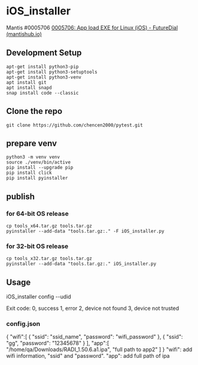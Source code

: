 # iOS_installer

Mantis #0005706
[0005706: App load EXE for Linux (iOS) - FutureDial (mantishub.io)](https://futuredial.mantishub.io/view.php?id=5706)

## Development Setup

    apt-get install python3-pip
    apt-get install python3-setuptools
    apt-get install python3-venv
    apt install git
    apt install snapd
    snap install code --classic

## Clone the repo
    git clone https://github.com/chencen2000/pytest.git

## prepare venv

    python3 -m venv venv
    source ./venv/bin/active
    pip install --upgrade pip 
    pip install click
    pip install pyinstaller
    
## publish

### for 64-bit OS release

    cp tools_x64.tar.gz tools.tar.gz
    pyinstaller --add-data "tools.tar.gz:." -F iOS_installer.py 
    
### for 32-bit OS release

    cp tools_x32.tar.gz tools.tar.gz
    pyinstaller --add-data "tools.tar.gz:." iOS_installer.py

## Usage
iOS_installer config <path to config.json> --udid <udid>

Exit code:
0, success
1, error
2, device not found 
3, device not trusted

### config.json

{
    "wifi":[
        {
            "ssid": "ssid_name",
            "password": "wifi_password"
        },
        {
            "ssid": "gg",
            "password": "12345678"
        }
    ],
    "app":[
        "/home/qa/Downloads/RADI_1.50.6.a1.ipa",
        "full path to app2"
    ]
}
"wifi": add wifi information, "ssid" and "password".
"app": add full path of ipa